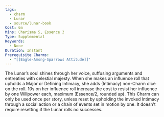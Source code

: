 ```yaml
---
tags:
  - charm
  - Lunar
  - source/lunar-book
Cost: 6m
Mins: Charisma 5, Essence 3
Type: Supplemental
Keywords:
  - None
Duration: Instant
Prerequisite Charms:
  - "[[Eagle-Among-Sparrows Attitude]]"
---
```

The Lunar’s soul shines through her voice, suffusing arguments and entreaties with celestial majesty. When she makes an influence roll that upholds a Major or Defining Intimacy, she adds (Intimacy) non-Charm dice on the roll. 10s on her influence roll increase the cost to resist her influence by one Willpower each, maximum (Essence/2, rounded up). This Charm can only be used once per story, unless reset by upholding the invoked Intimacy through a social action or a chain of events set in motion by one. It doesn’t require resetting if the Lunar rolls no successes.